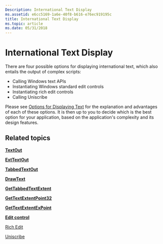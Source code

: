 ```yaml
---
Description: International Text Display
ms.assetid: e6cc5169-1a6e-40f8-b616-e76ec919195c
title: International Text Display
ms.topic: article
ms.date: 05/31/2018
---
```


# International Text Display

There are four possible options for displaying international text, which also entails the output of complex scripts:

-   Calling Windows text APIs
-   Instantiating Windows standard edit controls
-   Instantiating rich edit controls
-   Calling Uniscribe

Please see [Options for Displaying Text](https://msdn.microsoft.com/en-US/globalization/mt662335) for the explanation and advantages of each of these options. It is then up to you to decide which is the best option for your application, based on the application's complexity and its design features.

## Related topics

<dl> <dt>

[**TextOut**](https://msdn.microsoft.com/en-us/library/Dd145133(v=VS.85).aspx)
</dt> <dt>

[**ExtTextOut**](https://msdn.microsoft.com/en-us/library/Dd162713(v=VS.85).aspx)
</dt> <dt>

[**TabbedTextOut**](https://msdn.microsoft.com/en-us/library/Dd145129(v=VS.85).aspx)
</dt> <dt>

[**DrawText**](https://msdn.microsoft.com/en-us/library/Dd162498(v=VS.85).aspx)
</dt> <dt>

[**GetTabbedTextExtent**](https://msdn.microsoft.com/en-us/library/Dd144930(v=VS.85).aspx)
</dt> <dt>

[**GetTextExtentPoint32**](https://msdn.microsoft.com/en-us/library/Dd144938(v=VS.85).aspx)
</dt> <dt>

[**GetTextExtentExPoint**](https://msdn.microsoft.com/en-us/library/Dd144935(v=VS.85).aspx)
</dt> <dt>

[**Edit control**](https://msdn.microsoft.com/en-us/library/Aa368342(v=VS.85).aspx)
</dt> <dt>

[Rich Edit](https://msdn.microsoft.com/library/Bb787873(v=VS.85).aspx)
</dt> <dt>

[Uniscribe](uniscribe.md)
</dt> </dl>

 

 



